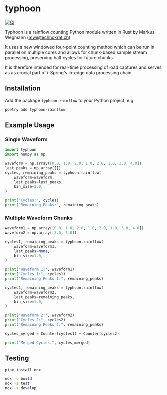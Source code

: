 # typhoon
[![CI](https://github.com/technokrat/typhoon/actions/workflows/CI.yml/badge.svg)](https://github.com/technokrat/typhoon/actions/workflows/CI.yml)

Typhoon is a rainflow counting Python module written in Rust by Markus Wegmann (mw@technokrat.ch)

It uses a new windowed four-point counting method which can be run in parallel on multiple cores and allows for chunk-based sample stream processing, preserving half cycles for future chunks.

It is therefore intended for real-time processing of load captures and serves as as crucial part of i-Spring's in-edge data processing chain.

## Installation
Add the package `typhoon-rainflow` to your Python project, e.g.

```python
poetry add typhoon-rainflow
```

## Example Usage

### Single Waveform

```python
import typhoon
import numpy as np

waveform = np.array([0.0, 1.0, 2.0, 1.0, 2.0, 1.0, 3.0, 4.0])
last_peaks = np.array([])
cycles, remaining_peaks = typhoon.rainflow(
    waveform=waveform,
    last_peaks=last_peaks,
    bin_size=1.0,
)

print("Cycles:", cycles)
print("Remaining Peaks:", remaining_peaks)
```

### Multiple Waveform Chunks

```python
waveform1 = np.array([0.0, 1.0, 2.0, 1.0, 2.0, 1.0, 3.0, 4.0])
waveform2 = np.array([3.0, 5.0])

cycles1, remaining_peaks = typhoon.rainflow(
    waveform=waveform1,
    last_peaks=None,
    bin_size=1.0,
)

print("Waveform 1:", waveform1)
print("Cycles 1:", cycles1)
print("Remaining Peaks 1:", remaining_peaks)

cycles2, remaining_peaks = typhoon.rainflow(
    waveform=waveform2,
    last_peaks=remaining_peaks,
    bin_size=1.0,
)

print("Waveform 2:", waveform2)
print("Cycles 2:", cycles2)
print("Remaining Peaks 2:", remaining_peaks)

cycles_merged = Counter(cycles1) + Counter(cycles2)

print("Merged Cycles:", cycles_merged)
```

## Testing

```sh
pipx install nox

nox -s build
nox -s test
nox -s develop
```